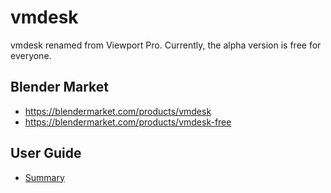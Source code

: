 # vmdesk
vmdesk renamed from Viewport Pro. 
Currently, the alpha version is free for everyone.

## Blender Market
- https://blendermarket.com/products/vmdesk
- https://blendermarket.com/products/vmdesk-free

## User Guide
- [Summary](./MD/SUMMARY.md)
